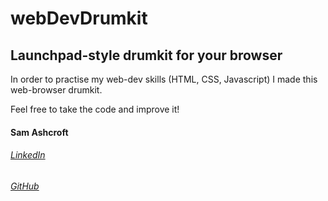 # webDevDrumkit
## Launchpad-style drumkit for your browser

In order to practise my web-dev skills (HTML, CSS, Javascript) I made this web-browser drumkit.

Feel free to take the code and improve it!

#### Sam Ashcroft
###### [LinkedIn](https://www.linkedin.com/in/samashcroft)
###### [GitHub](https://github.com/S-Ashcroft)
